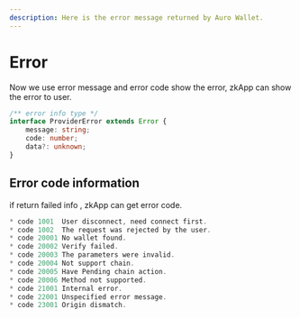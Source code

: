 ```yaml
---
description: Here is the error message returned by Auro Wallet.
---
```


# Error

Now we use error message and error code show the error, zkApp can show the error to user.&#x20;

```typescript
/** error info type */
interface ProviderError extends Error {
    message: string;
    code: number;
    data?: unknown;
}
```

## Error code information

if return failed info , zkApp can get error code.

```typescript
* code 1001  User disconnect, need connect first.
* code 1002  The request was rejected by the user.
* code 20001 No wallet found.
* code 20002 Verify failed.
* code 20003 The parameters were invalid.
* code 20004 Not support chain.
* code 20005 Have Pending chain action.
* code 20006 Method not supported.
* code 21001 Internal error.
* code 22001 Unspecified error message.
* code 23001 Origin dismatch.
```
